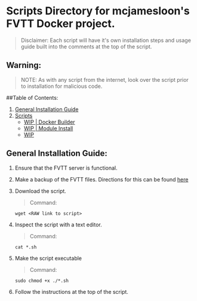 # Scripts Directory for mcjamesloon's FVTT Docker project.
> Disclaimer: Each script will have it's own installation steps and usage guide built into the comments at the top of the script.

## Warning:
> NOTE: As with any script from the internet, look over the script prior to installation for malicious code.

##Table of Contents:
1. [General Installation Guide](#general-installation-guide)
2. [Scripts](Scripts)
   - [WIP | Docker Builder](Scripts/Docker-Builder.sh)
   - [WIP | Module Install](Scripts/Install-module.sh)
   - [WIP](WIP)

## General Installation Guide:
1. Ensure that the FVTT server is functional.
2. Make a backup of the FVTT files. Directions for this can be found [here](https://github.com/mcjamesloon/FVTT_Docker#backing-up-the-server)
3. Download the script.
   > Command:
   ```
   wget <RAW link to script>
   ```

4. Inspect the script with a text editor.
   > Command:
   ```
   cat *.sh
   ```

5. Make the script executable
   > Command:
   ```
   sudo chmod +x ./*.sh
   ```

7. Follow the instructions at the top of the script.
